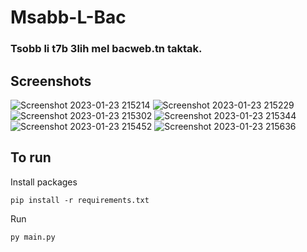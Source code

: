 # Msabb-L-Bac

### Tsobb li t7b 3lih mel bacweb.tn taktak.

## Screenshots

![Screenshot 2023-01-23 215214](https://user-images.githubusercontent.com/73950268/214150372-67af70ce-e8ba-40b9-8730-798575c3e574.png)
![Screenshot 2023-01-23 215229](https://user-images.githubusercontent.com/73950268/214150376-cae62aeb-8150-4c37-870b-e97a91336378.png)
![Screenshot 2023-01-23 215302](https://user-images.githubusercontent.com/73950268/214150377-2c94db86-7983-4319-863e-8cef99ac142e.png)
![Screenshot 2023-01-23 215344](https://user-images.githubusercontent.com/73950268/214150378-c4d25256-abe4-42a4-bb52-c5453274d4d6.png)
![Screenshot 2023-01-23 215452](https://user-images.githubusercontent.com/73950268/214150379-8e15beca-eed5-40df-8d64-d209df339c86.png)
![Screenshot 2023-01-23 215636](https://user-images.githubusercontent.com/73950268/214150380-78eb76c0-09f2-47e8-adfa-02067668e7ad.png)

## To run
Install packages

`pip install -r requirements.txt`

Run

`py main.py`
